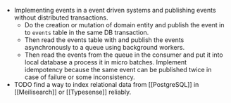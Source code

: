 - Implementing events in a event driven systems and publishing events without distributed transactions.
	- Do the creation or mutation of domain entity and publish the event in to `events` table in the same DB transaction.
	- Then read the events table with and publish the events asynchronously to a queue using background workers.
	- Then read the events from the queue in the consumer and put it into local database a process it in micro batches. Implement idempotency because the same event can be published twice in case of failure or some inconsistency.
- TODO find a way to index relational data from [[PostgreSQL]] in [[Meilisearch]] or [[Typesense]] reliably.